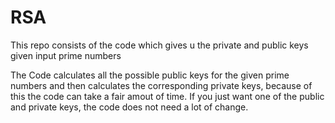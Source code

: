 # RSA
This repo consists of the code which gives u the private and public keys given input prime numbers


The Code calculates all the possible public keys for the given prime numbers and then calculates the corresponding private keys, because of this the code can take a fair amout of time. If you just want one of the public and private keys, the code does not need a lot of change. 
